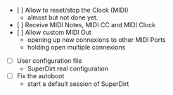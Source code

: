 * [ ] Allow to reset/stop the Clock (MIDI)
    * almost but not done yet.
* [ ] Receive MIDI Notes, MIDI CC and MIDI Clock
* [ ] Allow custom MIDI Out
    * opening up new connexions to other MIDI Ports
    * holding open multiple connexions
* [ ] User configuration file
    * SuperDirt real configuration
* [ ] Fix the autoboot
    * start a default session of SuperDirt
